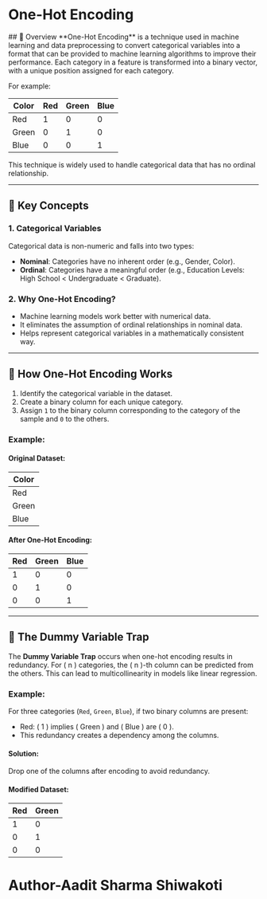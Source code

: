 <h1>One-Hot Encoding</h1>
<p>
## 📖 Overview
**One-Hot Encoding** is a technique used in machine learning and data preprocessing to convert categorical variables into a format that can be provided to machine learning algorithms to improve their performance. Each category in a feature is transformed into a binary vector, with a unique position assigned for each category.

For example:

| Color | Red | Green | Blue |
|-------|-----|-------|------|
| Red   | 1   | 0     | 0    |
| Green | 0   | 1     | 0    |
| Blue  | 0   | 0     | 1    |

This technique is widely used to handle categorical data that has no ordinal relationship.

---

## 🔑 Key Concepts

### 1. **Categorical Variables**
Categorical data is non-numeric and falls into two types:
- **Nominal**: Categories have no inherent order (e.g., Gender, Color).
- **Ordinal**: Categories have a meaningful order (e.g., Education Levels: High School < Undergraduate < Graduate).

### 2. **Why One-Hot Encoding?**
- Machine learning models work better with numerical data.
- It eliminates the assumption of ordinal relationships in nominal data.
- Helps represent categorical variables in a mathematically consistent way.

---

## 🚧 How One-Hot Encoding Works

1. Identify the categorical variable in the dataset.
2. Create a binary column for each unique category.
3. Assign `1` to the binary column corresponding to the category of the sample and `0` to the others.

### Example:
#### Original Dataset:
| Color |
|-------|
| Red   |
| Green |
| Blue  |

#### After One-Hot Encoding:
| Red | Green | Blue |
|-----|-------|------|
| 1   | 0     | 0    |
| 0   | 1     | 0    |
| 0   | 0     | 1    |

---

## 🛑 The Dummy Variable Trap

The **Dummy Variable Trap** occurs when one-hot encoding results in redundancy. For \( n \) categories, the \( n \)-th column can be predicted from the others. This can lead to multicollinearity in models like linear regression.

### Example:
For three categories (`Red`, `Green`, `Blue`), if two binary columns are present:
- Red: \( 1 \) implies \( Green \) and \( Blue \) are \( 0 \).
- This redundancy creates a dependency among the columns.

#### Solution:
Drop one of the columns after encoding to avoid redundancy.

#### Modified Dataset:
| Red | Green |
|-----|-------|
| 1   | 0     |
| 0   | 1     |
| 0   | 0     |

  
</p>


<h1>Author-Aadit Sharma Shiwakoti</h1>
